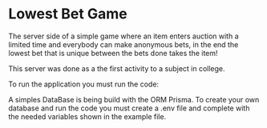 # Lowest Bet Game

The server side of a simple game where an item enters auction with a limited time and everybody can make anonymous bets, in the end the lowest bet
that is unique between the bets done takes the item!

This server was done as a the first activity to a subject in college.

To run the application you must run the code:

A simples DataBase is being build with the ORM Prisma. To create your own database and run the code you must create a .env file and complete with the needed variables shown in the example file.
